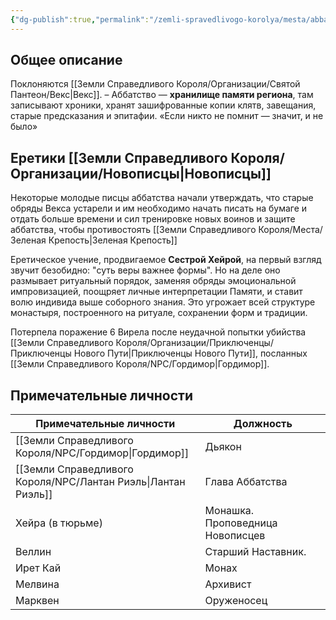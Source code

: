 ```yaml
---
{"dg-publish":true,"permalink":"/zemli-spravedlivogo-korolya/mesta/abbatstvo-svyatogo-veksa/"}
---
```


## Общее описание
Поклоняются [[Земли Справедливого Короля/Организации/Святой Пантеон/Векс\|Векс]]. – Аббатство  — **хранилище памяти региона**, там записывают хроники, хранят зашифрованные копии клятв, завещания, старые предсказания и эпитафии. «Если никто не помнит — значит, и не было»

## Еретики [[Земли Справедливого Короля/Организации/Новописцы\|Новописцы]]
Некоторые молодые писцы аббатства начали утверждать, что старые обряды Векса устарели и им необходимо начать писать на бумаге и отдать больше времени и сил тренировке новых воинов и защите аббатства, чтобы противостоять [[Земли Справедливого Короля/Места/Зеленая Крепость\|Зеленая Крепость]]

Еретическое учение, продвигаемое **Сестрой Хейрой**, на первый взгляд звучит безобидно: "суть веры важнее формы". Но на деле оно размывает ритуальный порядок, заменяя обряды эмоциональной импровизацией, поощряет личные интерпретации Памяти, и ставит волю индивида выше соборного знания. Это угрожает всей структуре монастыря, построенного на ритуале, сохранении форм и традиции.

Потерпела поражение 6 Вирела после неудачной попытки убийства [[Земли Справедливого Короля/Организации/Приключенцы/Приключенцы Нового Пути\|Приключенцы Нового Пути]], посланных [[Земли Справедливого Короля/NPC/Гордимор\|Гордимор]].

## Примечательные личности

| Примечательные личности | Должность                        |
| ----------------------- | -------------------------------- |
| [[Земли Справедливого Короля/NPC/Гордимор\|Гордимор]]            | Дьякон                           |
| [[Земли Справедливого Короля/NPC/Лантан Риэль\|Лантан Риэль]]        | Глава Аббатства                  |
| Хейра (в тюрьме)        | Монашка. Проповедница Новописцев |
| Веллин                  | Старший Наставник.               |
| Ирет Кай                | Монах                            |
| Мелвина                 | Архивист                         |
| Марквен                 | Оруженосец                       |
